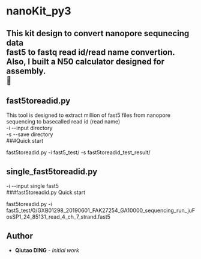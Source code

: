 # nanoKit_py3  
This kit design to convert **nanopore sequnecing data**   
fast5 to fastq read id/read name convertion. Also, I built a N50 calculator designed for assembly.   
:rocket:   
----  
## fast5toreadid.py   

This tool is designed to extract million of fast5 files from nanopore sequencing to basecalled read id (read name)  
-i --input directory  
-s --save directory  
###Quick start  
  
fast5toreadid.py -i fast5_test/ -s fast5toreadid_test_result/  
  
## single_fast5toreadid.py  
-i --input single fast5  
###fast5toreadid.py Quick start  

fast5toreadid.py -i fast5_test/0/GXB01298_20190601_FAK27254_GA10000_sequencing_run_juFosSP1_24_85131_read_4_ch_7_strand.fast5  

## Author  
* **Qiutao DING** - *Initial work* 
